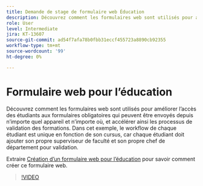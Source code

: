 ```yaml
---
title: Demande de stage de formulaire web Éducation
description: Découvrez comment les formulaires web sont utilisés pour améliorer l’accès des étudiants aux formulaires obligatoires
role: User
level: Intermediate
jira: KT-13607
source-git-commit: ad54f7afa78b0fbb31eccf455723a8890cb92355
workflow-type: tm+mt
source-wordcount: '99'
ht-degree: 0%

---
```


# Formulaire web pour l’éducation

Découvrez comment les formulaires web sont utilisés pour améliorer l’accès des étudiants aux formulaires obligatoires qui peuvent être envoyés depuis n’importe quel appareil et n’importe où, et accélérer ainsi les processus de validation des formations. Dans cet exemple, le workflow de chaque étudiant est unique en fonction de son cursus, car chaque étudiant doit ajouter son propre superviseur de faculté et son propre chef de département pour validation.

Extraire [Création d’un formulaire web pour l’éducation](usecase-edu-intern-create.md) pour savoir comment créer ce formulaire web.

>[!VIDEO](https://video.tv.adobe.com/v/3421773?quality=12&learn=on&hidetitle=true)
